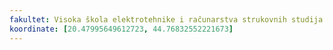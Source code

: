 ```yaml
---
fakultet: Visoka škola elektrotehnike i računarstva strukovnih studija
koordinate: [20.47995649612723, 44.76832552221673]
---
```

